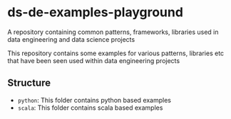 # ds-de-examples-playground
A repository containing common patterns, frameworks, libraries used in data engineering and data science projects


This repository contains some examples for various patterns, libraries etc that have been seen used within data engineering projects

## Structure

- `python`: This folder contains python based examples
- `scala`: This folder contains scala based examples
